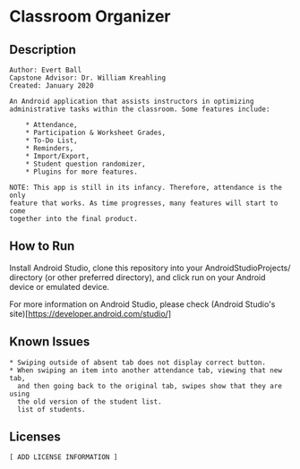 # Classroom Organizer

## Description

    Author: Evert Ball
    Capstone Advisor: Dr. William Kreahling
    Created: January 2020

    An Android application that assists instructors in optimizing 
    administrative tasks within the classroom. Some features include:

        * Attendance,
        * Participation & Worksheet Grades,
        * To-Do List,
        * Reminders,
        * Import/Export,
        * Student question randomizer,
        * Plugins for more features.
    
    NOTE: This app is still in its infancy. Therefore, attendance is the only 
    feature that works. As time progresses, many features will start to come
    together into the final product.
    

## How to Run
   
   Install Android Studio, clone this repository into your 
   AndroidStudioProjects/ directory (or other preferred directory), and click
   run on your Android device or emulated device.
   
   For more information on Android Studio, please check 
   (Android Studio's site)[https://developer.android.com/studio/]

## Known Issues

    * Swiping outside of absent tab does not display correct button.
    * When swiping an item into another attendance tab, viewing that new tab,
      and then going back to the original tab, swipes show that they are using 
      the old version of the student list.
      list of students.

## Licenses

    [ ADD LICENSE INFORMATION ]
